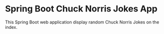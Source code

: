 # Spring Boot Chuck Norris Jokes App
This Spring Boot web application display random Chuck Norris Jokes on the index.